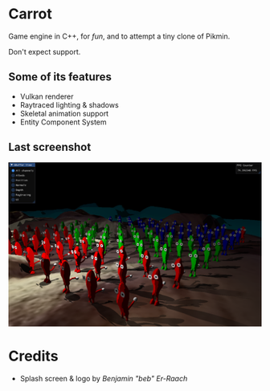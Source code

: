 # Carrot

Game engine in C++, for *fun*, and to attempt a tiny clone of Pikmin.

Don't expect support.

## Some of its features
- Vulkan renderer
- Raytraced lighting & shadows
- Skeletal animation support
- Entity Component System

## Last screenshot
![Last screenshot](./screenshot.png)

# Credits
* Splash screen & logo by *Benjamin "beb" Er-Raach*